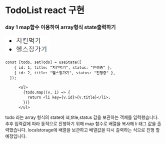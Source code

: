 # TodoList react 구현

### day 1 map함수 이용하여 array형식 state출력하기

![Alt text](image.png)

```
const [todo, setTodo] = useState([
    { id: 1, title: "치킨먹기", status: "진행중" },
    { id: 2, title: "헬스장가기", status: "진행중" },
  ]);
```

```
      <ul>
        {todo.map((v, i) => {
          return <li key={v.id}>{v.title}</li>;
        })}
      </ul>
```

todo 라는 array 형식의 state에 id,title,status 값을 보관하는 객체를 입력했습니다.
추후 입력값에 따라 동적으로 진행하기 위해 map 함수로 배열을 복사해 li 태그 값을 출력했습니다.
localstorage에 배열을 보관하고 배열값을 다시 출력하는 식으로 진행 할 예정입니다.
